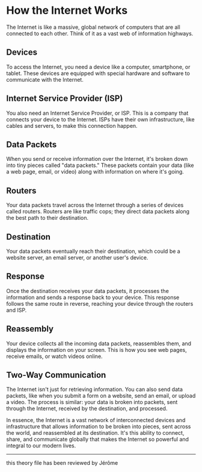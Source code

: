 # How the Internet Works

The Internet is like a massive, global network of computers that are all connected to each other. Think of it as a vast web of information highways.

## Devices

To access the Internet, you need a device like a computer, smartphone, or tablet. These devices are equipped with special hardware and software to communicate with the Internet.

## Internet Service Provider (ISP)

You also need an Internet Service Provider, or ISP. This is a company that connects your device to the Internet. ISPs have their own infrastructure, like cables and servers, to make this connection happen.

## Data Packets

When you send or receive information over the Internet, it's broken down into tiny pieces called "data packets." These packets contain your data (like a web page, email, or video) along with information on where it's going.

## Routers

Your data packets travel across the Internet through a series of devices called routers. Routers are like traffic cops; they direct data packets along the best path to their destination.

## Destination

Your data packets eventually reach their destination, which could be a website server, an email server, or another user's device.

## Response

Once the destination receives your data packets, it processes the information and sends a response back to your device. This response follows the same route in reverse, reaching your device through the routers and ISP.

## Reassembly

Your device collects all the incoming data packets, reassembles them, and displays the information on your screen. This is how you see web pages, receive emails, or watch videos online.

## Two-Way Communication

The Internet isn't just for retrieving information. You can also send data packets, like when you submit a form on a website, send an email, or upload a video. The process is similar: your data is broken into packets, sent through the Internet, received by the destination, and processed.

In essence, the Internet is a vast network of interconnected devices and infrastructure that allows information to be broken into pieces, sent across the world, and reassembled at its destination. It's this ability to connect, share, and communicate globally that makes the Internet so powerful and integral to our modern lives.

---
this theory file has been reviewed by Jérôme


